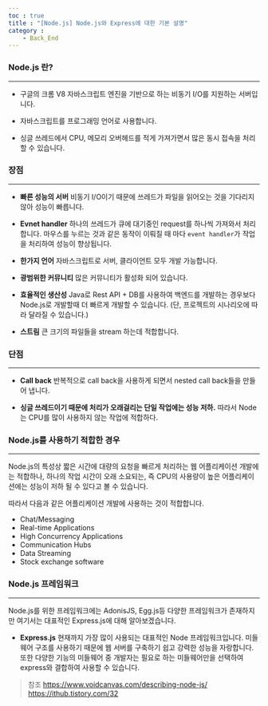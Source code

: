 ```yaml
---
toc : true
title : "[Node.js] Node.js와 Express에 대한 기본 설명"
category : 
    - Back_End
---
```

### Node.js 란?
---
- 구글의 크롬 V8 자바스크립트 엔진을 기반으로 하는 비동기 I/O를 지원하는 서버입니다.

- 자바스크립트를 프로그래밍 언어로 사용합니다.

- 싱글 쓰레드에서 CPU, 메모리 오버헤드를 적게 가져가면서 많은 동시 접속을 처리할 수 있습니다.

### 장점
---
- **빠른 성능의 서버** 
비동기 I/O이기 때문에 쓰레드가 파일을 읽어오는 것을 기다리지 않아 성능이 빠릅니다.

- **Evnet handler**
하나의 쓰레드가 큐에 대기중인 request를 하나씩 가져와서 처리합니다. 마우스를 누르는 것과 같은 동작이 이뤄질 때 마다 `event handler`가 작업을 처리하여 성능이 향상됩니다.

- **한가지 언어**
자바스크립트로 서버, 클라이언트 모두 개발 가능합니다.

- **광범위한 커뮤니티**
많은 커뮤니티가 활성화 되어 있습니다.

- **효율적인 생산성**
Java로 Rest API + DB를 사용하여 백엔드를 개발하는 경우보다 Node.js로 개발할때 더 빠르게 개발할 수 있습니다. $($단, 프로젝트의 시나리오에 따라 달라질 수 있습니다.)

- **스트림**
큰 크기의 파일들을 stream 하는데 적합합니다.

### 단점
---
- **Call back**
반복적으로 call back을 사용하게 되면서 nested call back들을 만들어 냅니다.

- **싱글 쓰레드이기 때문에 처리가 오래걸리는 단일 작업에는 성능 저하.**
따라서 Node는 CPU를 많이 사용하지 않는 작업에 적합하다.

### Node.js를 사용하기 적합한 경우
---
Node.js의 특성상 짧은 시간에 대량의 요청을 빠르게 처리하는 웹 어플리케이션 개발에는 적합하나, 하나의 작업 시간이 오래 소요되는, 즉 CPU의 사용량이 높은 어플리케이션에는 성능이 저하 될 수 있다고 볼 수 있습니다.

따라서 다음과 같은 어플리케이션 개발에 사용하는 것이 적합합니다.

- Chat/Messaging
- Real-time Applications
- High Concurrency Applications
- Communication Hubs
- Data Streaming
- Stock exchange software

### Node.js 프레임워크
---
Node.js를 위한 프레임워크에는 AdonisJS, Egg.js등 다양한 프레임워크가 존재하지만 여기서는 대표적인 Express.js에 대해 알아보겠습니다.

- **Express.js**
현재까지 가장 많이 사용되는 대표적인 Node 프레임워크입니다. 미들웨어 구조를 사용하기 때문에 웹 서버를 구축하기 쉽고 강력한 성능을 자랑합니다. 또한 다양한 기능의 미들웨어 중 개발자는 필요로 하는 미들웨어만을 선택하여 express와 결합하여 사용할 수 있습니다.

>참조
https://www.voidcanvas.com/describing-node-js/
https://ithub.tistory.com/32